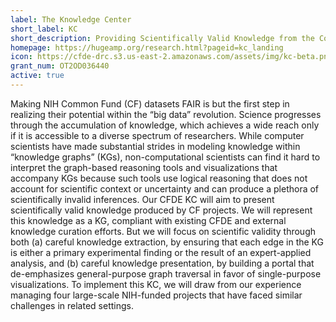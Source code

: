 ```yaml
---
label: The Knowledge Center
short_label: KC
short_description: Providing Scientifically Valid Knowledge from the Common Fund Data Ecosystem
homepage: https://hugeamp.org/research.html?pageid=kc_landing
icon: https://cfde-drc.s3.us-east-2.amazonaws.com/assets/img/kc-beta.png
grant_num: OT2OD036440
active: true
---
```


Making NIH Common Fund (CF) datasets FAIR is but the first step in realizing their potential within the “big data” revolution. Science progresses through the accumulation of knowledge, which achieves a wide reach only if it is accessible to a diverse spectrum of researchers. While computer scientists have made substantial strides in modeling knowledge within “knowledge graphs” (KGs), non-computational scientists can find it hard to interpret the graph-based reasoning tools and visualizations that accompany KGs because such tools use logical reasoning that does not account for scientific context or uncertainty and can produce a plethora of scientifically invalid inferences. Our CFDE KC will aim to present scientifically valid knowledge produced by CF projects. We will represent this knowledge as a KG, compliant with existing CFDE and external knowledge curation efforts. But we will focus on scientific validity through both (a) careful knowledge extraction, by ensuring that each edge in the KG is either a primary experimental finding or the result of an expert-applied analysis, and (b) careful knowledge presentation, by building a portal that de-emphasizes general-purpose graph traversal in favor of single-purpose visualizations. To implement this KC, we will draw from our experience managing four large-scale NIH-funded projects that have faced similar challenges in related settings.
